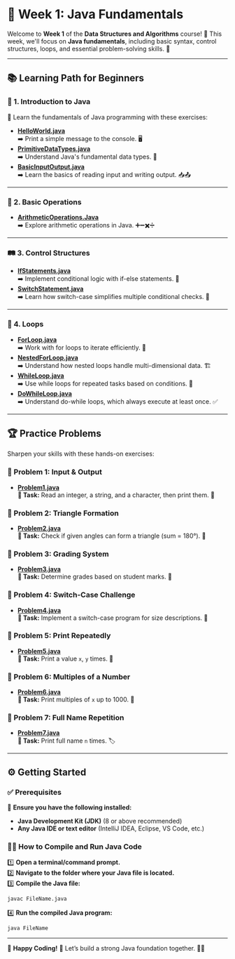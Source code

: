 # 📌 Week 1: Java Fundamentals

Welcome to **Week 1** of the **Data Structures and Algorithms** course! 🎯 This week, we'll focus on **Java fundamentals**, including basic syntax, control structures, loops, and essential problem-solving skills. 🚀

---

## 📚 Learning Path for Beginners

### 🏁 1. Introduction to Java
📌 Learn the fundamentals of Java programming with these exercises:
- **[HelloWorld.java](https://github.com/S-SathiyaNarayanan/Data-Structures-and-Algorithms/blob/main/Week%201/HelloWorld.java)**  
  ➡️ Print a simple message to the console. 🖥️
- **[PrimitiveDataTypes.java](https://github.com/S-SathiyaNarayanan/Data-Structures-and-Algorithms/blob/main/Week%201/PrimitiveDataTypes.java)**  
  ➡️ Understand Java's fundamental data types. 🔢
- **[BasicInputOutput.java](https://github.com/S-SathiyaNarayanan/Data-Structures-and-Algorithms/blob/main/Week%201/BasicInputOutput.java)**  
  ➡️ Learn the basics of reading input and writing output. 📥📤

---

### 🔢 2. Basic Operations
- **[ArithmeticOperations.Java](https://github.com/S-SathiyaNarayanan/Data-Structures-and-Algorithms/blob/main/Week%201/ArithmeticOperations.Java)**  
  ➡️ Explore arithmetic operations in Java. ➕➖✖️➗

---

### 🛤️ 3. Control Structures
- **[IfStatements.java](https://github.com/S-SathiyaNarayanan/Data-Structures-and-Algorithms/blob/main/Week%201/IfStatements.java)**  
  ➡️ Implement conditional logic with if-else statements. 🤔
- **[SwitchStatement.java](https://github.com/S-SathiyaNarayanan/Data-Structures-and-Algorithms/blob/main/Week%201/SwitchStatement.java)**  
  ➡️ Learn how switch-case simplifies multiple conditional checks. 🔄

---

### 🔁 4. Loops
- **[ForLoop.java](https://github.com/S-SathiyaNarayanan/Data-Structures-and-Algorithms/blob/main/Week%201/ForLoop.java)**  
  ➡️ Work with for loops to iterate efficiently. 🔄
- **[NestedForLoop.java](https://github.com/S-SathiyaNarayanan/Data-Structures-and-Algorithms/blob/main/Week%201/NestedForLoop.java)**  
  ➡️ Understand how nested loops handle multi-dimensional data. 🏗️
- **[WhileLoop.java](https://github.com/S-SathiyaNarayanan/Data-Structures-and-Algorithms/blob/main/Week%201/WhileLoop.java)**  
  ➡️ Use while loops for repeated tasks based on conditions. 🔂
- **[DoWhileLoop.java](https://github.com/S-SathiyaNarayanan/Data-Structures-and-Algorithms/blob/main/Week%201/DoWhileLoop.java)**  
  ➡️ Understand do-while loops, which always execute at least once. ✅

---

## 🏆 Practice Problems

Sharpen your skills with these hands-on exercises:

### 📍 Problem 1: Input & Output
- **[Problem1.java](https://github.com/S-SathiyaNarayanan/Data-Structures-and-Algorithms/blob/main/Week%201/Problem1.java)**  
  **🔹 Task:** Read an integer, a string, and a character, then print them. 📑

### 📍 Problem 2: Triangle Formation
- **[Problem2.java](https://github.com/S-SathiyaNarayanan/Data-Structures-and-Algorithms/blob/main/Week%201/Problem2.java)**  
  **🔹 Task:** Check if given angles can form a triangle (sum = 180°). 📐

### 📍 Problem 3: Grading System
- **[Problem3.java](https://github.com/S-SathiyaNarayanan/Data-Structures-and-Algorithms/blob/main/Week%201/Problem3.java)**  
  **🔹 Task:** Determine grades based on student marks. 🏅

### 📍 Problem 4: Switch-Case Challenge
- **[Problem4.java](https://github.com/S-SathiyaNarayanan/Data-Structures-and-Algorithms/blob/main/Week%201/Problem4.java)**  
  **🔹 Task:** Implement a switch-case program for size descriptions. 🔄

### 📍 Problem 5: Print Repeatedly
- **[Problem5.java](https://github.com/S-SathiyaNarayanan/Data-Structures-and-Algorithms/blob/main/Week%201/Problem5.java)**  
  **🔹 Task:** Print a value `x`, `y` times. 🔢

### 📍 Problem 6: Multiples of a Number
- **[Problem6.java](https://github.com/S-SathiyaNarayanan/Data-Structures-and-Algorithms/blob/main/Week%201/Problem6.java)**  
  **🔹 Task:** Print multiples of `x` up to 1000. 🔄

### 📍 Problem 7: Full Name Repetition
- **[Problem7.java](https://github.com/S-SathiyaNarayanan/Data-Structures-and-Algorithms/blob/main/Week%201/Problem7.java)**  
  **🔹 Task:** Print full name `n` times. 🏷️

---

## ⚙️ Getting Started

### ✅ Prerequisites
📌 **Ensure you have the following installed:**
- **Java Development Kit (JDK)** (8 or above recommended)
- **Any Java IDE or text editor** (IntelliJ IDEA, Eclipse, VS Code, etc.)

### 🏃‍♂️ How to Compile and Run Java Code

1️⃣ **Open a terminal/command prompt.**  
2️⃣ **Navigate to the folder where your Java file is located.**  
3️⃣ **Compile the Java file:**  
   ```bash
   javac FileName.java
   ```
4️⃣ **Run the compiled Java program:**  
   ```bash
   java FileName
   ```

---

🚀 **Happy Coding!** 🎯 Let’s build a strong Java foundation together. 💪🔥


